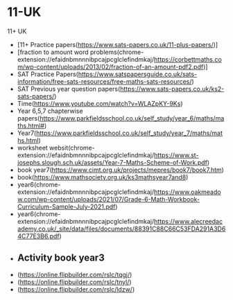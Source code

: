 # 11-UK
11+ UK

* [11+ Practice papers(https://www.sats-papers.co.uk/11-plus-papers/)]
* [fraction to amount word problems(chrome-extension://efaidnbmnnnibpcajpcglclefindmkaj/https://corbettmaths.com/wp-content/uploads/2013/02/fraction-of-an-amount-pdf2.pdf)]
* SAT Practice Papers(https://www.satspapersguide.co.uk/sats-information/free-sats-resources/free-maths-sats-resources/)
* SAT Previous year question papers(https://www.sats-papers.co.uk/ks2-sats-papers/)
* Time(https://www.youtube.com/watch?v=WLAZpKY-9Ks)
* Year 6,5,7  chapterwise papers(https://www.parkfieldsschool.co.uk/self_study/year_6/maths/maths.html#)
* Year7(https://www.parkfieldsschool.co.uk/self_study/year_7/maths/maths.html)
* worksheet websit(chrome-extension://efaidnbmnnnibpcajpcglclefindmkaj/https://www.st-josephs.slough.sch.uk/assets/Year-7-Maths-Scheme-of-Work.pdf)
* book year7(https://www.cimt.org.uk/projects/mepres/book7/book7.htm)
* book(https://www.mathsociety.org.uk/ks3mathsyear7and8)
* year6(chrome-extension://efaidnbmnnnibpcajpcglclefindmkaj/https://www.oakmeadow.com/wp-content/uploads/2021/07/Grade-6-Math-Workbook-Curriculum-Sample-July-2021.pdf)
* year6(chrome-extension://efaidnbmnnnibpcajpcglclefindmkaj/https://www.alecreedacademy.co.uk/_site/data/files/documents/88391C88C66C53FDA291A3D64C77E3B6.pdf)
* ## Activity book year3
* (https://online.flipbuilder.com/rslc/tqgj/)
* (https://online.flipbuilder.com/rslc/tnyl/)
* (https://online.flipbuilder.com/rslc/ldzw/)
